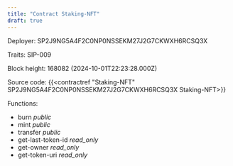```yaml
---
title: "Contract Staking-NFT"
draft: true
---
```

Deployer: SP2J9NG5A4F2C0NP0NSSEKM27J2G7CKWXH6RCSQ3X

Traits:
SIP-009 



Block height: 168082 (2024-10-01T22:23:28.000Z)

Source code: {{<contractref "Staking-NFT" SP2J9NG5A4F2C0NP0NSSEKM27J2G7CKWXH6RCSQ3X Staking-NFT>}}

Functions:

* burn _public_
* mint _public_
* transfer _public_
* get-last-token-id _read_only_
* get-owner _read_only_
* get-token-uri _read_only_
